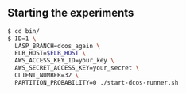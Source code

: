 ## Starting the experiments

```bash
$ cd bin/
$ ID=1 \
  LASP_BRANCH=dcos_again \
  ELB_HOST=$ELB_HOST \
  AWS_ACCESS_KEY_ID=your_key \
  AWS_SECRET_ACCESS_KEY=your_secret \
  CLIENT_NUMBER=32 \
  PARTITION_PROBABILITY=0 ./start-dcos-runner.sh
```
